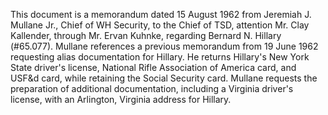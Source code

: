 This document is a memorandum dated 15 August 1962 from Jeremiah J. Mullane Jr., Chief of WH Security, to the Chief of TSD, attention Mr. Clay Kallender, through Mr. Ervan Kuhnke, regarding Bernard N. Hillary (#65.077). Mullane references a previous memorandum from 19 June 1962 requesting alias documentation for Hillary. He returns Hillary's New York State driver's license, National Rifle Association of America card, and USF&d card, while retaining the Social Security card. Mullane requests the preparation of additional documentation, including a Virginia driver's license, with an Arlington, Virginia address for Hillary.
